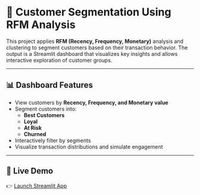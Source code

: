 # 🧠 Customer Segmentation Using RFM Analysis

This project applies **RFM (Recency, Frequency, Monetary)** analysis and clustering to segment customers based on their transaction behavior. The output is a Streamlit dashboard that visualizes key insights and allows interactive exploration of customer groups.

---

## 📊 Dashboard Features

- View customers by **Recency, Frequency, and Monetary value**
- Segment customers into:
  - **Best Customers**
  - **Loyal**
  - **At Risk**
  - **Churned**
- Interactively filter by segments
- Visualize transaction distributions and simulate engagement

---

## 🚀 Live Demo

👉 [Launch Streamlit App](https://rfmcustomeranalysis-kzmfabqrzc6ptjntdq2fdc.streamlit.app/)




